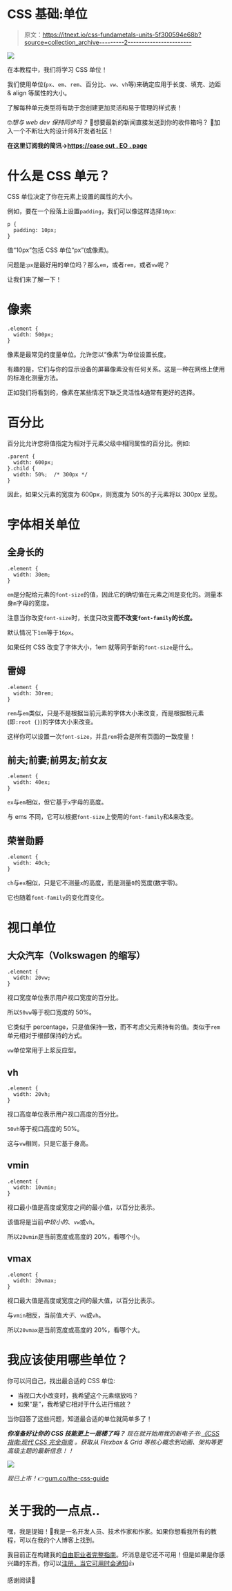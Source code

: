 # CSS 基础:单位

> 原文：<https://itnext.io/css-fundametals-units-5f300594e68b?source=collection_archive---------2----------------------->

![](img/b7651ce0a8f79709f86c98f41da3dbbe.png)

在本教程中，我们将学习 CSS 单位！

我们使用单位(`px`、`em`、`rem`、百分比、`vw`、`vh`等)来确定应用于长度、填充、边距& align 等属性的大小。

了解每种单元类型将有助于您创建更加灵活和易于管理的样式表！

🤓*想与 web dev 保持同步吗？*
🚀想要最新的新闻直接发送到你的收件箱吗？
🎉加入一个不断壮大的设计师&开发者社区！

**在这里订阅我的简讯→**[**https://ease out . EO . page**](https://easeout.eo.page/)

# 什么是 CSS 单元？

CSS 单位决定了你在元素上设置的属性的大小。

例如，要在一个段落上设置`padding`，我们可以像这样选择`10px`:

```
p {
  padding: 10px;
}
```

值“10px”包括 CSS 单位“px”(或像素)。

问题是:`px`是最好用的单位吗？那么`em`，或者`rem`，或者`vw`呢？

让我们来了解一下！

# 像素

```
.element {   
  width: 500px;  
}
```

像素是最常见的度量单位。允许您以“像素”为单位设置长度。

有趣的是，它们与你的显示设备的屏幕像素没有任何关系。这是一种在网络上使用的标准化测量方法。

正如我们将看到的，像素在某些情况下缺乏灵活性&通常有更好的选择。

# 百分比

百分比允许您将值指定为相对于元素父级中相同属性的百分比。例如:

```
.parent {
  width: 600px;
}.child {
  width: 50%;  /* 300px */
}
```

因此，如果父元素的宽度为 600px，则宽度为 50%的子元素将以 300px 呈现。

# 字体相关单位

## 全身长的

```
.element {
  width: 30em; 
}
```

`em`是分配给元素的`font-size`的值，因此它的确切值在元素之间是变化的。测量本身`m`字母的宽度。

注意当你改变`font-size`时，长度只改变**而不改变`font-family`的长度。**

默认情况下`1em`等于`16px`。

如果任何 CSS 改变了字体大小，1em 就等同于新的`font-size`是什么。

## 雷姆

```
.element {
  width: 30rem; 
}
```

`rem`与`em`类似，只是不是根据当前元素的字体大小来改变，而是根据根元素(即`:root {}`)的字体大小来改变。

这样你可以设置一次`font-size`，并且`rem`将会是所有页面的一致度量！

## 前夫;前妻;前男友;前女友

```
.element {
  width: 40ex;
}
```

`ex`与`em`相似，但它基于`x`字母的高度。

与 ems 不同，它可以根据`font-size`上使用的`font-family`和&来改变。

## 荣誉勋爵

```
.element {
  width: 40ch;
}
```

`ch`与`ex`相似，只是它不测量`x`的高度，而是测量`0`的宽度(数字零)。

它也随着`font-family`的变化而变化。

# 视口单位

## 大众汽车（Volkswagen 的缩写）

```
.element {
  width: 20vw;
}
```

视口宽度单位表示用户视口宽度的百分比。

所以`50vw`等于视口宽度的 50%。

它类似于 percentage，只是值保持一致，而不考虑父元素持有的值。类似于`rem`单元相对于根部保持的方式。

`vw`单位常用于上浆反应型。

## vh

```
.element {
  width: 20vh;
}
```

视口高度单位表示用户视口高度的百分比。

`50vh`等于视口高度的 50%。

这与`vw`相同，只是它基于身高。

## vmin

```
.element {
  width: 10vmin;
}
```

视口最小值是高度或宽度之间的最小值，以百分比表示。

该值将是当前*中较小的*、`vw`或`vh`。

所以`20vmin`是当前宽度或高度的 20%，看哪个小。

## vmax

```
.element {
  width: 20vmax;
}
```

视口最大值是高度或宽度之间的最大值，以百分比表示。

与`vmin`相反，当前值*大于*、`vw`或`vh`。

所以`20vmax`是当前宽度或高度的 20%，看哪个大。

# 我应该使用哪些单位？

你可以问自己，找出最合适的 CSS 单位:

*   当视口大小改变时，我希望这个元素缩放吗？
*   如果“是”，我希望它相对于什么进行缩放？

当你回答了这些问题，知道最合适的单位就简单多了！

***你准备好让你的 CSS 技能更上一层楼了吗？*** *现在就开始用我的新电子书:*[*《CSS 指南:现代 CSS 完全指南*](https://gum.co/the-css-guide) *。获取从 Flexbox & Grid 等核心概念到动画、架构等更高级主题的最新信息！！*

![](img/d3e2ee6adb6ffa2c189049cea5937e93.png)

*现已上市！👉*[gum.co/the-css-guide](https://gum.co/the-css-guide)

# 关于我的一点点..

嘿，我是提姆！👋我是一名开发人员、技术作家和作家。如果你想看我所有的教程，可以在我的个人博客上找到。

我目前正在构建我的[自由职业者完整指南](http://www.easeout.co/freelance)。坏消息是它还不可用！但是如果是你感兴趣的东西，你可以[注册，当它可用时会通知](https://easeout.eo.page/news)👍

感谢阅读🎉